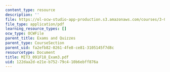 ```yaml
---
content_type: resource
description: ''
file: https://ol-ocw-studio-app-production.s3.amazonaws.com/courses/3-091-introduction-to-solid-state-chemistry-fall-2018/122daa2de21eb75279c410b6ebff876a_MIT3_091F18_Exam3.pdf
file_type: application/pdf
learning_resource_types: []
ocw_type: OCWFile
parent_title: Exams and Quizzes
parent_type: CourseSection
parent_uid: fa2efb82-0261-4fe8-ce81-3105145f7d8c
resourcetype: Document
title: MIT3_091F18_Exam3.pdf
uid: 122daa2d-e21e-b752-79c4-10b6ebff876a
---
```


